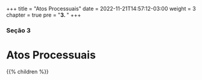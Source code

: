+++
title = "Atos Processuais"
date = 2022-11-21T14:57:12-03:00
weight = 3
chapter = true
pre = "<b>3. </b>"
+++

### Seção 3

# Atos Processuais

{{% children  %}}
